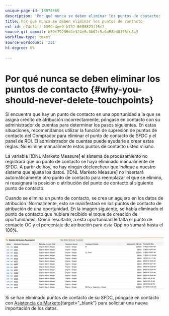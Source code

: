 ```yaml
---
unique-page-id: 18874560
description: 'Por qué nunca se deben eliminar los puntos de contacto: [!DNL Marketo Measure] - Documentación del producto'
title: Por qué nunca se deben eliminar los puntos de contacto
exl-id: e74c14ff-0399-4ee9-b732-6686823ff5c7
source-git-commit: b59c79236d3e324e8c8b07c5a6d68bd8176fc8a9
workflow-type: tm+mt
source-wordcount: '231'
ht-degree: 0%

---
```


# Por qué nunca se deben eliminar los puntos de contacto {#why-you-should-never-delete-touchpoints}

Si encuentra que hay un punto de contacto en una oportunidad a la que se asigna crédito de atribución incorrectamente, póngase en contacto con su administrador de cuentas para determinar los pasos siguientes. En estas situaciones, recomendamos utilizar la función de supresión de puntos de contacto del Comprador para eliminar el punto de contacto de SFDC y el panel de ROI. El administrador de cuentas puede ayudarle a crear estas reglas. No elimine manualmente estos puntos de contacto usted mismo.

La variable [!DNL Marketo Measure] el sistema de procesamiento no registrará que un punto de contacto se haya eliminado manualmente de SFDC. A partir de hoy, no hay ningún déclencheur que indique a nuestro sistema que ajuste los datos. [!DNL Marketo Measure] no insertará automáticamente otro punto de contacto para reemplazar el que se eliminó, ni reasignará la posición o atribución del punto de contacto al siguiente punto de contacto.

Cuando se elimina un punto de contacto, se crea un agujero en los datos de atribución. Normalmente, esto se manifestará en los puntos de contacto de atribución de una oportunidad. En la imagen siguiente, se había eliminado el punto de contacto que hubiera recibido el toque de creación de oportunidades. Como resultado, a esta oportunidad le falta el punto de contacto OC y el porcentaje de atribución para esta Opp no sumará hasta el 100%.

![](assets/1.png)

Si se han eliminado puntos de contacto de su SFDC, póngase en contacto con [Asistencia de Marketo](https://nation.marketo.com/t5/support/ct-p/Support){target="_blank"} para solicitar una nueva importación de los datos.
